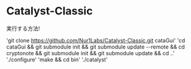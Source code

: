 # Catalyst-Classic
実行する方法!


'git clone https://github.com/Nur1Labs/Catalyst-Classic.git cataGui'
'cd cataGui && git submodule init && git submodule update --remote && cd cryptonote && git submodule init && git submodule update && cd ..'
'./configure'
'make && cd bin'
'./catalyst'
